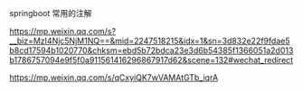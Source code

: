 

springboot 常用的注解

https://mp.weixin.qq.com/s?__biz=MzI4Njc5NjM1NQ==&mid=2247518215&idx=1&sn=3d832e22f9fdae5b8cd17594b1020770&chksm=ebd5b72bdca23e3d6b54385f1366051a2d013b1786757094e9f5f0a911561416296867917d62&scene=132#wechat_redirect


https://mp.weixin.qq.com/s/qCxyiQK7wVAMAtGTb_iqrA